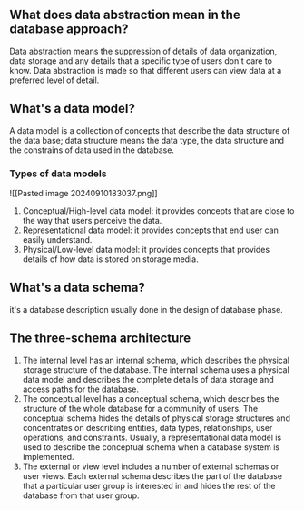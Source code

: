 ## What does data abstraction mean in the database approach?
Data abstraction means the suppression of  details of data organization, data storage and any details that a specific type of users don't care to know.
Data abstraction is made so that different users can view data at a preferred level of detail.
## What's a data model?
A data model is a collection of concepts that describe the data structure of the data base; data structure means the data type, the data structure and the constrains of data used in the database. 
### Types of data models

![[Pasted image 20240910183037.png]]
1. Conceptual/High-level data model: it provides concepts that are close to the way that users perceive the data.
2. Representational data model: it provides concepts that end user can easily understand.
3. Physical/Low-level data model: it provides concepts that provides details of how data is stored on storage media.
## What's a data schema?
it's a database description usually done in the design of database phase.
## The three-schema architecture
1. The internal level has an internal schema, which describes the physical storage structure of the database. The internal schema uses a physical data model and describes the complete details of data storage and access paths for the database.
2. The conceptual level has a conceptual schema, which describes the structure of the whole database for a community of users. The conceptual schema hides the details of physical storage structures and concentrates on describing entities, data types, relationships, user operations, and constraints. Usually, a representational data model is used to describe the conceptual schema when a database system is implemented.
3. The external or view level includes a number of external schemas or user views. Each external schema describes the part of the database that a particular user group is interested in and hides the rest of the database from that user group.